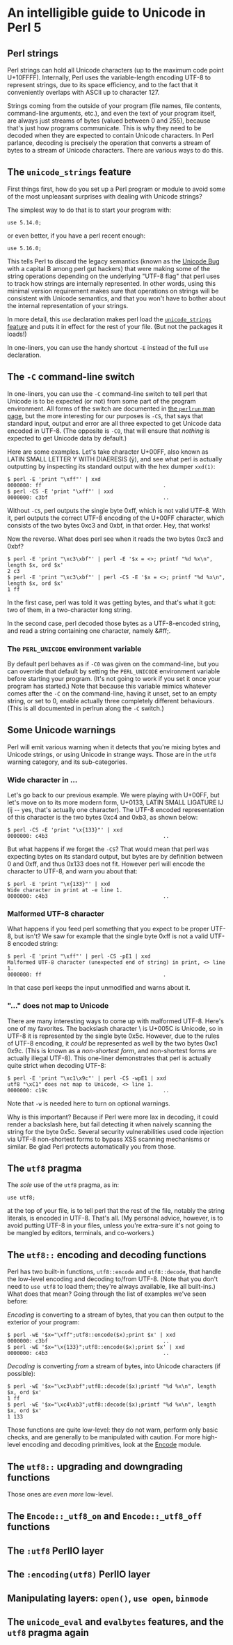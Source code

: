 # An intelligible guide to Unicode in Perl 5

## Perl strings

Perl strings can hold all Unicode characters (up to the maximum code
point U+10FFFF). Internally, Perl uses the variable-length
encoding UTF-8 to represent strings, due to its space efficiency,
and to the fact that it conveniently overlaps with ASCII up to character 127.

Strings coming from the outside of your program (file names, file
contents, command-line arguments, etc.), and even the text of your
program itself, are always just streams of bytes (valued between 0 and
255), because that's just how programs communicate. This is why they
need to be decoded when they are expected to contain Unicode characters.
In Perl parlance, decoding is precisely the operation that converts a
stream of bytes to a stream of Unicode characters. There are various
ways to do this.

## The `unicode_strings` feature

First things first, how do you set up a Perl program or module to avoid
some of the most unpleasant surprises with dealing with Unicode strings?

The simplest way to do that is to start your program with:

    use 5.14.0;

or even better, if you have a perl recent enough:

    use 5.16.0;

This tells Perl to discard the legacy semantics (known as the [Unicode
Bug](https://metacpan.org/pod/distribution/perl/pod/perlunicode.pod#The-Unicode-Bug)
with a capital B among perl gut hackers) that were making some of the
string operations depending on the underlying "UTF-8 flag" that perl
uses to track how strings are internally represented. In other words,
using this minimal version requirement makes sure that operations on
strings will be consistent with Unicode semantics, and that you won't
have to bother about the internal representation of your strings.

In more detail, this `use` declaration makes perl load the [`unicode_strings`
feature](https://metacpan.org/pod/distribution/perl/regen/feature.pl#The-unicode_strings-feature)
and puts it in effect for the rest of your file. (But not the packages
it loads!)

In one-liners, you can use the handy shortcut `-E` instead of the full
`use` declaration.

## The `-C` command-line switch

In one-liners, you can use the `-C` command-line switch to tell perl
that Unicode is to be expected (or not) from some part of the program
environment. All forms of the switch are documented in [the `perlrun` man
page](https://metacpan.org/pod/distribution/perl/pod/perlrun.pod#C-number-list),
but the more interesting for our purposes is `-CS`, that says that
standard input, output and error are all three expected to get
Unicode data encoded in UTF-8. (The opposite is `-C0`, that will ensure
that *nothing* is expected to get Unicode data by default.)

Here are some examples. Let's take character U+00FF, also known as
LATIN SMALL LETTER Y WITH DIAERESIS (&#xff;), and see what perl is
actually outputting by inspecting its standard output with the hex
dumper `xxd(1)`:

    $ perl -E 'print "\xff"' | xxd
    0000000: ff                                       .
    $ perl -CS -E 'print "\xff"' | xxd
    0000000: c3bf                                     ..

Without `-CS`, perl outputs the single byte 0xff, which is not
valid UTF-8. With it, perl outputs the correct UTF-8 encoding
of the U+00FF character, which consists of the two bytes 0xc3
and 0xbf, in that order. Hey, that works!

Now the reverse. What does perl see when it reads the two bytes
0xc3 and 0xbf?

    $ perl -E 'print "\xc3\xbf"' | perl -E '$x = <>; printf "%d %x\n", length $x, ord $x'
    2 c3
    $ perl -E 'print "\xc3\xbf"' | perl -CS -E '$x = <>; printf "%d %x\n", length $x, ord $x'
    1 ff

In the first case, perl was told it was getting bytes, and that's
what it got: two of them, in a two-character long string.

In the second case, perl decoded those bytes as a UTF-8-encoded
string, and read a string containing one character, namely &#ff;.

### The `PERL_UNICODE` environment variable

By default perl behaves as if `-C0` was given on the command-line, but
you can override that default by setting the `PERL_UNICODE` environment
variable before starting your program. (It's not going to work if you
set it once your program has started.) Note that because this variable
mimics whatever comes after the `-C` on the command-line, having it
unset, set to an empty string, or set to 0, enable actually three
completely different behaviours. (This is all documented in perlrun along
the `-C` switch.)

## Some Unicode warnings

Perl will emit various warning when it detects that you're mixing
bytes and Unicode strings, or using Unicode in strange ways.
Those are in the `utf8` warning category, and its sub-categories.

### Wide character in ...

Let's go back to our previous example. We were playing with U+00FF,
but let's move on to its more modern form, U+0133, LATIN SMALL LIGATURE IJ
(&#x133; -- yes, that's actually one character). The UTF-8 encoded
representation of this character is the two bytes 0xc4 and 0xb3,
as shown below:

    $ perl -CS -E 'print "\x{133}"' | xxd
    0000000: c4b3                                     ..

But what happens if we forget the `-CS`? That would mean that perl was
expecting bytes on its standard output, but bytes are by definition
between 0 and 0xff, and thus 0x133 does not fit. However perl will
encode the character to UTF-8, and warn you about that:

    $ perl -E 'print "\x{133}"' | xxd
    Wide character in print at -e line 1.
    0000000: c4b3                                     ..

### Malformed UTF-8 character

What happens if you feed perl something that you expect to be proper
UTF-8, but isn't? We saw for example that the single byte 0xff is
not a valid UTF-8 encoded string:

    $ perl -E 'print "\xff"' | perl -CS -pE1 | xxd
    Malformed UTF-8 character (unexpected end of string) in print, <> line 1.
    0000000: ff                                       .

In that case perl keeps the input unmodified and warns about it.

### "..." does not map to Unicode

There are many interesting ways to come up with malformed UTF-8. Here's
one of my favorites. The backslash character \ is U+005C is Unicode, so
in UTF-8 it is represented by the single byte 0x5c. However, due to the
rules of UTF-8 encoding, it *could* be represented as well by the two
bytes 0xc1 0x9c. (This is known as a *non-shortest form*, and
non-shortest forms are actually illegal UTF-8). This one-liner
demonstrates that perl is actually quite strict when decoding UTF-8:

    $ perl -E 'print "\xc1\x9c"' | perl -CS -wpE1 | xxd
    utf8 "\xC1" does not map to Unicode, <> line 1.
    0000000: c19c                                     ..

Note that `-w` is needed here to turn on optional warnings.

Why is this important? Because if Perl were more lax in decoding, it
could render a backslash here, but fail detecting it when naively
scanning the string for the byte 0x5c. Several security vulnerabilities
used code injection via UTF-8 non-shortest forms to bypass XSS scanning
mechanisms or similar. Be glad Perl protects automatically you from
those.

## The `utf8` pragma

The *sole* use of the `utf8` pragma, as in:

    use utf8;

at the top of your file, is to tell perl that the rest of the file,
notably the string literals, is encoded in UTF-8. That's all. (My
personal advice, however, is to avoid putting UTF-8 in your files,
unless you're extra-sure it's not going to be mangled by editors,
terminals, and co-workers.)

## The `utf8::` encoding and decoding functions

Perl has two built-in functions, `utf8::encode` and `utf8::decode`,
that handle the low-level encoding and decoding to/from UTF-8.
(Note that you don't need to `use utf8` to load them; they're always
available, like all built-ins.) What does that mean? Going through
the list of examples we've seen before:

*Encoding* is converting to a stream of bytes, that you can
then output to the exterior of your program:

    $ perl -wE '$x="\xff";utf8::encode($x);print $x' | xxd
    0000000: c3bf                                     ..
    $ perl -wE '$x="\x{133}";utf8::encode($x);print $x' | xxd
    0000000: c4b3                                     ..

*Decoding* is converting *from* a stream of bytes, into Unicode
characters (if possible):

    $ perl -wE '$x="\xc3\xbf";utf8::decode($x);printf "%d %x\n", length $x, ord $x'
    1 ff
    $ perl -wE '$x="\xc4\xb3";utf8::decode($x);printf "%d %x\n", length $x, ord $x'
    1 133

Those functions are quite low-level: they do not warn, perform only basic
checks, and are generally to be manipulated with caution. For more
high-level encoding and decoding primitives, look at the
[Encode](https://metacpan.org/pod/Encode) module.

## The `utf8::` upgrading and downgrading functions

Those ones are *even more* low-level.

## The  `Encode::_utf8_on` and `Encode::_utf8_off` functions

## The `:utf8` PerlIO layer

## The `:encoding(utf8)` PerlIO layer

## Manipulating layers: `open()`, `use open`, `binmode`

## The `unicode_eval` and `evalbytes` features, and the `utf8` pragma again
